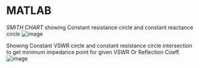 # MATLAB

*SMITH CHART* 
              showing Constant resistance circle and constant reactance circle
 ![image](https://user-images.githubusercontent.com/60343675/147750851-071b313d-3d33-49df-90a3-58b81a7fc46b.png)

  Showing Constant VSWR circle and constant resistance circle intersection to get minimum impedance point for given VSWR Or Reflection Coeff.
  ![image](https://user-images.githubusercontent.com/60343675/150651116-4fb31251-d7d9-4493-9d69-e96113e62d3b.png)
